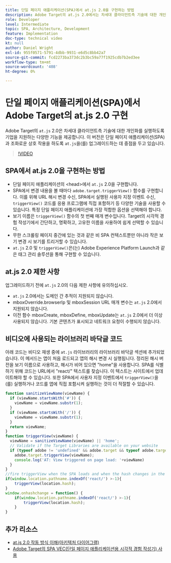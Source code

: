 ```yaml
---
title: 단일 페이지 애플리케이션(SPA)에서 at.js 2.0을 구현하는 방법
description: Adobe Target의 at.js 2.0에서는 차세대 클라이언트측 기술에 대한 개인화를 실행하도록 기업을 지원하는 다양한 기능을 제공합니다. SPA(단일 페이지 애플리케이션)에서 at.js 2.0을 구현하려면 다음 단계를 따르십시오.
role: Developer
level: Intermediate
topic: SPA, Architecture, Development
feature: Implementation
doc-type: technical video
kt: null
author: Daniel Wright
exl-id: 955f0571-5791-4dbb-9931-e6d5c8bb42a7
source-git-commit: fcd2273ba373dc2b3bc59a77f1925cdb7b2ed3ee
workflow-type: tm+mt
source-wordcount: '408'
ht-degree: 0%

---
```


# 단일 페이지 애플리케이션(SPA)에서 Adobe Target의 at.js 2.0 구현

Adobe Target의 `at.js` 2.0은 차세대 클라이언트측 기술에 대한 개인화를 실행하도록 기업을 지원하는 다양한 기능을 제공합니다. 이 버전은 단일 페이지 애플리케이션(SPA)과 조화로운 상호 작용을 하도록 `at.js`을(를) 업그레이드하는 데 중점을 두고 있습니다.

>[!VIDEO](https://video.tv.adobe.com/v/26248?quality=12)

## SPA에서 at.js 2.0을 구현하는 방법

* 단일 페이지 애플리케이션의 &lt;head>에서 `at.js` 2.0을 구현합니다.
* SPA에서 변경 내용을 볼 때마다 `adobe.target.triggerView()` 함수를 구현합니다. 이를 위해 URL 해시 변경 수신, SPA에서 실행된 사용자 지정 이벤트 수신, `triggerView()` 코드를 응용 프로그램에 직접 포함하기 등 다양한 기술을 사용할 수 있습니다. 특정 단일 페이지 애플리케이션에 가장 적합한 옵션을 선택해야 합니다.
* 보기 이름은 `triggerView()` 함수의 첫 번째 매개 변수입니다. Target의 시각적 경험 작성기에서 간단하고, 명확하고, 고유한 이름을 사용하여 쉽게 선택할 수 있습니다.
* 무한 스크롤링 페이지 중간에 있는 것과 같은 비 SPA 컨텍스트뿐만 아니라 작은 보기 변경 시 보기를 트리거할 수 있습니다.
* `at.js` 2.0 및 `triggerView()`은(는) Adobe Experience Platform Launch과 같은 태그 관리 솔루션을 통해 구현할 수 있습니다.

## at.js 2.0 제한 사항

업그레이드하기 전에 `at.js` 2.0의 다음 제한 사항에 유의하십시오.

* `at.js` 2.0에서는 도메인 간 추적이 지원되지 않습니다.
* mboxOverride.browserIp 및 mboxSession URL 매개 변수는 `at.js` 2.0에서 지원되지 않습니다.
* 이전 함수 mboxCreate, mboxDefine, mboxUpdate는 `at.js` 2.0에서 더 이상 사용되지 않습니다. 기본 콘텐츠가 표시되고 네트워크 요청이 수행되지 않습니다.

## 비디오에 사용되는 라이브러리 바닥글 코드

아래 코드는 비디오 재생 중에 `at.js` 라이브러리의 라이브러리 바닥글 섹션에 추가되었습니다. 이 메서드는 앱이 처음 로드되고 앱의 해시 변경 시 실행됩니다. 정리된 해시 버전을 보기 이름으로 사용하고, 해시가 비어 있으면 &quot;home&quot;을 사용합니다. SPA를 식별하기 위해 코드는 URL에서 &quot;react/&quot; 텍스트를 찾습니다. 이 텍스트는 사이트에서 업데이트해야 할 수 있습니다. 또한 SPA에서 사용자 지정 이벤트에서 `triggerView()`을(를) 실행하거나 코드를 앱에 직접 포함시켜 실행하는 것이 더 적절할 수 있습니다.

```javascript
function sanitizeViewName(viewName) {
  if (viewName.startsWith('#')) {
    viewName = viewName.substr(1);
  }
  if (viewName.startsWith('/')) {
    viewName = viewName.substr(1);
  }
  return viewName;
}
function triggerView(viewName) {
  viewName = sanitizeViewName(viewName) || 'home';
  // Validate if the Target Libraries are available on your website
  if (typeof adobe != 'undefined' && adobe.target && typeof adobe.target.triggerView === 'function') {
    adobe.target.triggerView(viewName);
    console.log('AT: View triggered on page load: '+viewName)
  }
}
//fire triggerView when the SPA loads and when the hash changes in the SPA
if(window.location.pathname.indexOf('react/') >-1){
    triggerView(location.hash);
}
window.onhashchange = function() {
    if(window.location.pathname.indexOf('react/') >-1){
        triggerView(location.hash);
    }
}
```

## 추가 리소스

* [at.js 2.0 작동 방식 이해(아키텍처 다이어그램)](understanding-how-atjs-20-works.md)
* [Adobe Target의 SPA VEC(단일 페이지 애플리케이션용 시각적 경험 작성기) 사용](../experiences/use-the-visual-experience-composer-for-single-page-applications.md)
